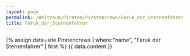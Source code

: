 ```yaml
---
layout: page
permalink: /Weltraum/Piraten/Piratencrews/Faruk_der_Sternenfahrer
title: Faruk_der_Sternenfahrer
---
```




{% assign data=site.Piratencrews | where:"name", "Faruk der Sternenfahrer" | first %}
{{ data.content }}
